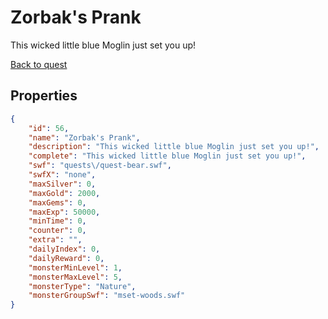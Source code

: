 # Zorbak's Prank

This wicked little blue Moglin just set you up!

[Back to quest](../quests.md)

## Properties

```json
{
    "id": 56,
    "name": "Zorbak's Prank",
    "description": "This wicked little blue Moglin just set you up!",
    "complete": "This wicked little blue Moglin just set you up!",
    "swf": "quests\/quest-bear.swf",
    "swfX": "none",
    "maxSilver": 0,
    "maxGold": 2000,
    "maxGems": 0,
    "maxExp": 50000,
    "minTime": 0,
    "counter": 0,
    "extra": "",
    "dailyIndex": 0,
    "dailyReward": 0,
    "monsterMinLevel": 1,
    "monsterMaxLevel": 5,
    "monsterType": "Nature",
    "monsterGroupSwf": "mset-woods.swf"
}
```

